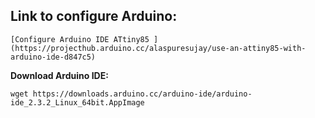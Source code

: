 ## Link to configure Arduino:

 	[Configure Arduino IDE ATtiny85 ](https://projecthub.arduino.cc/alaspuresujay/use-an-attiny85-with-arduino-ide-d847c5)

  **Download Arduino IDE:**

  `wget https://downloads.arduino.cc/arduino-ide/arduino-ide_2.3.2_Linux_64bit.AppImage`
  

